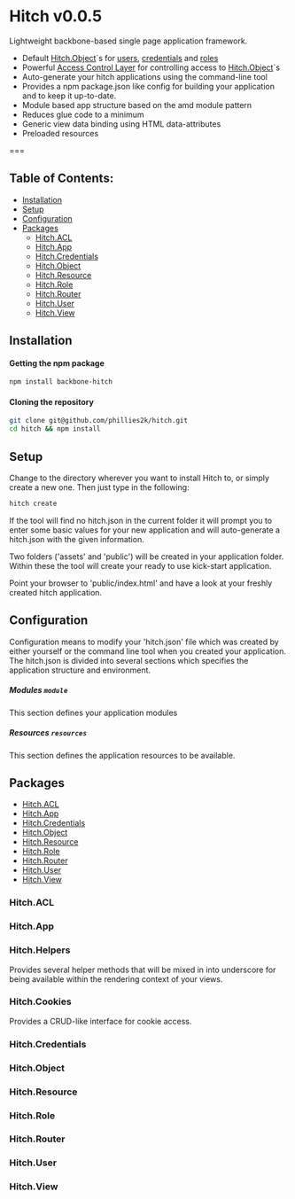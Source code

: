 Hitch v0.0.5
=====

Lightweight backbone-based single page application framework.

* Default [Hitch.Object](#hitchobject)`s for [users](#hitchuser), [credentials](#hitchcredentials) and [roles](#hitchrole)
* Powerful [Access Control Layer](#hitchacl) for controlling access to [Hitch.Object](#hitchobject)`s
* Auto-generate your hitch applications using the command-line tool
* Provides a npm package.json like config for building your application and to keep it up-to-date.
* Module based app structure based on the amd module pattern
* Reduces glue code to a minimum
* Generic view data binding using HTML data-attributes
* Preloaded resources

===

## Table of Contents:

* [Installation](#hitchinstallation)
* [Setup](#hitchsetup)
* [Configuration](#hitchconfiguration)
* [Packages](#hitchpackages)
  * [Hitch.ACL](#hitchacl)
  * [Hitch.App](#hitchapp)
  * [Hitch.Credentials](#hitchcredentials)
  * [Hitch.Object](#hitchobject)
  * [Hitch.Resource](#hitchresource)
  * [Hitch.Role](#hitchrole)
  * [Hitch.Router](#hitchrouter)
  * [Hitch.User](#hitchuser)
  * [Hitch.View](#hitchview)

## Installation

#### Getting the npm package

```bash
npm install backbone-hitch
```

#### Cloning the repository

```bash
git clone git@github.com/phillies2k/hitch.git
cd hitch && npm install
```


## Setup

Change to the directory wherever you want to install Hitch to, or simply create a new one.
Then just type in the following:

```bash
hitch create
```

If the tool will find no hitch.json in the current folder it will prompt you to enter some basic values for your new
application and will auto-generate a hitch.json with the given information.

Two folders ('assets' and 'public') will be created in your application folder. Within these the tool will create your
ready to use kick-start application.

Point your browser to 'public/index.html' and have a look at your freshly created hitch application.


## Configuration

Configuration means to modify your 'hitch.json' file which was created by either yourself or the command line tool when
you created your application. The hitch.json is divided into several sections which specifies the application structure
and environment.

##### Modules `module`
This section defines your application modules

##### Resources `resources`
This section defines the application resources to be available.



## Packages

* [Hitch.ACL](#hitchacl)
* [Hitch.App](#hitchapp)
* [Hitch.Credentials](#hitchcredentials)
* [Hitch.Object](#hitchobject)
* [Hitch.Resource](#hitchresource)
* [Hitch.Role](#hitchrole)
* [Hitch.Router](#hitchrouter)
* [Hitch.User](#hitchuser)
* [Hitch.View](#hitchview)

### Hitch.ACL
### Hitch.App
### Hitch.Helpers

Provides several helper methods that will be mixed in into underscore for being available within the rendering context
of your views.

### Hitch.Cookies

Provides a CRUD-like interface for cookie access.

### Hitch.Credentials
### Hitch.Object
### Hitch.Resource
### Hitch.Role
### Hitch.Router
### Hitch.User
### Hitch.View